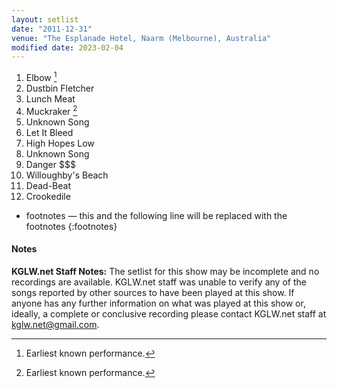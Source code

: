 ```yaml
---
layout: setlist
date: "2011-12-31"
venue: "The Esplanade Hotel, Naarm (Melbourne), Australia"
modified date: 2023-02-04
---
```


 1. Elbow [^1]
 2. Dustbin Fletcher
 3. Lunch Meat
 4. Muckraker [^1]
 5. Unknown Song
 6. Let It Bleed
 7. High Hopes Low
 8. Unknown Song
 9. Danger $$$
10. Willoughby's Beach
11. Dead-Beat
12. Crookedile

[^1]: Earliest known performance.
* footnotes — this and the following line will be replaced with the footnotes
{:footnotes}


#### Notes

**KGLW.net Staff Notes:** The setlist for this show may be incomplete and no recordings are available. KGLW.net staff was unable to verify any of the songs reported by other sources to have been played at this show. If anyone has any further information on what was played at this show or, ideally, a complete or conclusive recording please contact KGLW.net staff at kglw.net@gmail.com.
